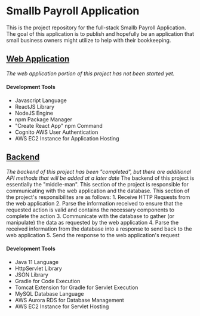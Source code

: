# Smallb Payroll Application

This is the project repository for the full-stack Smallb Payroll Application. The goal of this application is to publish and hopefully be an application that small business owners might utilize to help with their bookkeeping.

## [Web Application](/smallb-payroll/)

_The web application portion of this project has not been started yet._

#### Development Tools

-   Javascript Language
-   ReactJS Library
-   NodeJS Engine
-   npm Package Manager
-   "Create React App" npm Command
-   Cognito AWS User Authentication
-   AWS EC2 Instance for Application Hosting

## [Backend](/smallb-payroll-server/)

_The backend of this project has been "completed", but there are additional API methods that will be added at a later date_
The backend of this project is essentially the "middle-man". This section of the project is responsible for communicating with the web application and the database. This section of the project's responsibilites are as follows: 1. Receive HTTP Requests from the web application 2. Parse the information received to ensure that the requested action is valid and contains the necessary components to complete the action 3. Communicate with the database to gather (or manipulate) the data as requested by the web application 4. Parse the received information from the database into a response to send back to the web application 5. Send the response to the web application's request

#### Development Tools

-   Java 11 Language
-   HttpServlet Library
-   JSON Library
-   Gradle for Code Execution
-   Tomcat Extension for Gradle for Servlet Execution
-   MySQL Database Language
-   AWS Aurora RDS for Database Management
-   AWS EC2 Instance for Servlet Hosting
